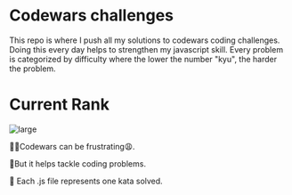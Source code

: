 # Codewars challenges 
This repo is where I push all my solutions to codewars coding challenges. Doing this every day helps to strengthen my javascript skill.  Every problem is categorized by difficulty where the lower the number "kyu", the harder the problem.
# Current Rank


![large](https://user-images.githubusercontent.com/97654031/218493993-d91bd9a9-0337-41b2-b72c-7548506a546b.svg)




🤦‍♂️Codewars can be frustrating😩.

🥳But it helps tackle coding problems.

🎯 Each .js file represents one kata solved.
